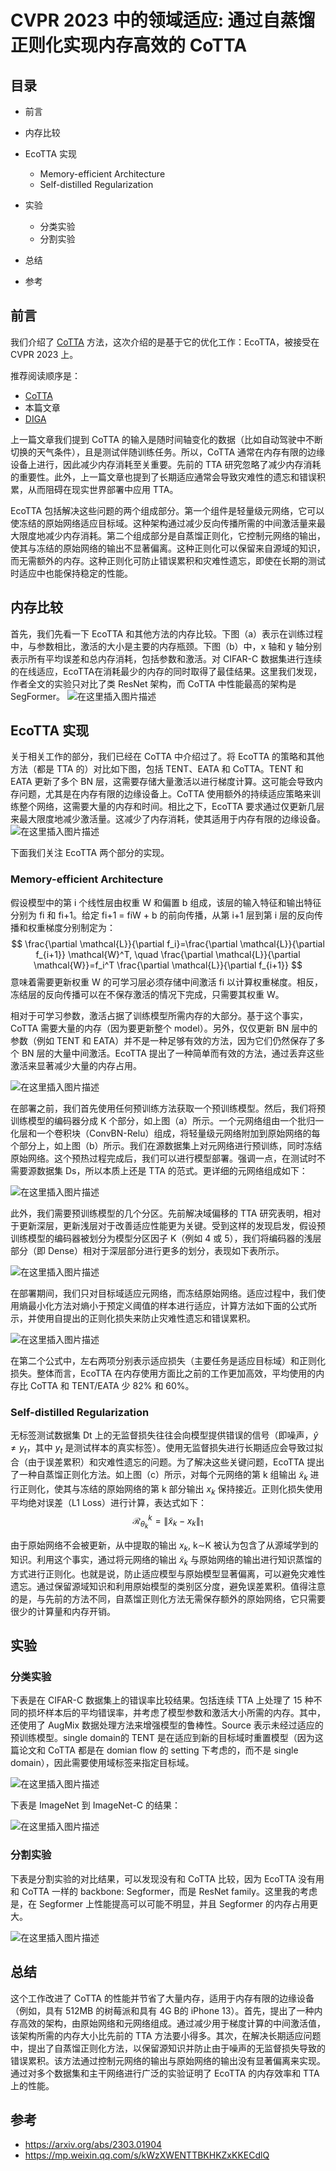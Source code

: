 
# CVPR 2023 中的领域适应: 通过自蒸馏正则化实现内存高效的 CoTTA

## 目录

- 前言
- 内存比较
- EcoTTA 实现
  - Memory-efficient Architecture
  - Self-distilled Regularization

- 实验
  - 分类实验
  - 分割实验

- 总结

- 参考

## 前言

我们介绍了 [CoTTA](https://mp.weixin.qq.com/s/kWzXWENTTBKHKZxKKECdlQ) 方法，这次介绍的是基于它的优化工作：EcoTTA，被接受在 CVPR 2023 上。

推荐阅读顺序是：

- [CoTTA](https://mp.weixin.qq.com/s/kWzXWENTTBKHKZxKKECdlQ)
- 本篇文章
- [DIGA](https://mp.weixin.qq.com/s/6ZJKB2pmJXTVYUnQN1nPaQ)

上一篇文章我们提到 CoTTA 的输入是随时间轴变化的数据（比如自动驾驶中不断切换的天气条件），且是测试伴随训练任务。所以，CoTTA 通常在内存有限的边缘设备上进行，因此减少内存消耗至关重要。先前的 TTA 研究忽略了减少内存消耗的重要性。此外，上一篇文章也提到了长期适应通常会导致灾难性的遗忘和错误积累，从而阻碍在现实世界部署中应用 TTA。

EcoTTA 包括解决这些问题的两个组成部分。第一个组件是轻量级元网络，它可以使冻结的原始网络适应目标域。这种架构通过减少反向传播所需的中间激活量来最大限度地减少内存消耗。第二个组成部分是自蒸馏正则化，它控制元网络的输出，使其与冻结的原始网络的输出不显著偏离。这种正则化可以保留来自源域的知识，而无需额外的内存。这种正则化可防止错误累积和灾难性遗忘，即使在长期的测试时适应中也能保持稳定的性能。

## 内存比较

首先，我们先看一下 EcoTTA 和其他方法的内存比较。下图（a）表示在训练过程中，与参数相比，激活的大小是主要的内存瓶颈。下图（b）中，x 轴和 y 轴分别表示所有平均误差和总内存消耗，包括参数和激活。对 CIFAR-C 数据集进行连续的在线适应，EcoTTA在消耗最少的内存的同时取得了最佳结果。这里我们发现，作者全文的实验只对比了类 ResNet 架构，而 CoTTA 中性能最高的架构是 SegFormer。
![在这里插入图片描述](https://img-blog.csdnimg.cn/f7abaeb6ec05424ea5591aadef0d117e.png)


## EcoTTA 实现

关于相关工作的部分，我们已经在 CoTTA 中介绍过了。将 EcoTTA 的策略和其他方法（都是 TTA 的）对比如下图，包括 TENT、EATA 和 CoTTA。TENT 和 EATA 更新了多个 BN 层，这需要存储大量激活以进行梯度计算。这可能会导致内存问题，尤其是在内存有限的边缘设备上。CoTTA 使用额外的持续适应策略来训练整个网络，这需要大量的内存和时间。相比之下，EcoTTA 要求通过仅更新几层来最大限度地减少激活量。这减少了内存消耗，使其适用于内存有限的边缘设备。
![在这里插入图片描述](https://img-blog.csdnimg.cn/740c29cbc84c421a811b6f128f3cb513.png)


下面我们关注 EcoTTA 两个部分的实现。

### Memory-efficient Architecture

假设模型中的第 i 个线性层由权重 W 和偏置 b 组成，该层的输入特征和输出特征分别为 fi 和 fi+1。给定 fi+1 = fiW + b 的前向传播，从第 i+1 层到第 i 层的反向传播和权重梯度分别制定为：
$$
\frac{\partial \mathcal{L}}{\partial f_i}=\frac{\partial \mathcal{L}}{\partial f_{i+1}} \mathcal{W}^T, \quad \frac{\partial \mathcal{L}}{\partial \mathcal{W}}=f_i^T \frac{\partial \mathcal{L}}{\partial f_{i+1}}
$$
意味着需要更新权重 W 的可学习层必须存储中间激活 fi 以计算权重梯度。相反，冻结层的反向传播可以在不保存激活的情况下完成，只需要其权重 W。

相对于可学习参数，激活占据了训练模型所需内存的大部分。基于这个事实，CoTTA 需要大量的内存（因为要更新整个 model）。另外，仅仅更新 BN 层中的参数（例如 TENT 和 EATA）并不是一种足够有效的方法，因为它们仍然保存了多个 BN 层的大量中间激活。EcoTTA 提出了一种简单而有效的方法，通过丢弃这些激活来显著减少大量的内存占用。

![在这里插入图片描述](https://img-blog.csdnimg.cn/ecd9de710931414597cff03c7e90feaa.png)

在部署之前，我们首先使用任何预训练方法获取一个预训练模型。然后，我们将预训练模型的编码器分成 K 个部分，如上图（a）所示。一个元网络组由一个批归一化层和一个卷积块（ConvBN-Relu）组成，将轻量级元网络附加到原始网络的每个部分上，如上图（b）所示。我们在源数据集上对元网络进行预训练，同时冻结原始网络。这个预热过程完成后，我们可以进行模型部署。强调一点，在测试时不需要源数据集 Ds，所以本质上还是 TTA 的范式。更详细的元网络组成如下：

![在这里插入图片描述](https://img-blog.csdnimg.cn/d5b5886053904ae38bc7b80197d6aa76.png)

此外，我们需要预训练模型的几个分区。先前解决域偏移的 TTA 研究表明，相对于更新深层，更新浅层对于改善适应性能更为关键。受到这样的发现启发，假设预训练模型的编码器被划分为模型分区因子 K（例如 4 或 5），我们将编码器的浅层部分（即 Dense）相对于深层部分进行更多的划分，表现如下表所示。

![在这里插入图片描述](https://img-blog.csdnimg.cn/f2bce8bd0c6840b29f2b21eb7aceac26.png)


在部署期间，我们只对目标域适应元网络，而冻结原始网络。适应过程中，我们使用熵最小化方法对熵小于预定义阈值的样本进行适应，计算方法如下面的公式所示，并使用自提出的正则化损失来防止灾难性遗忘和错误累积。

![在这里插入图片描述](https://img-blog.csdnimg.cn/8cf7049fc3f449aca28abf484984dc0a.png)

在第二个公式中，左右两项分别表示适应损失（主要任务是适应目标域）和正则化损失。整体而言，EcoTTA 在内存使用方面比之前的工作更加高效，平均使用的内存比 CoTTA 和 TENT/EATA 少 82% 和 60%。

### Self-distilled Regularization
无标签测试数据集 Dt 上的无监督损失往往会向模型提供错误的信号（即噪声，$\hat{y} \neq y_t$，其中 $y_t$ 是测试样本的真实标签）。使用无监督损失进行长期适应会导致过拟合（由于误差累积）和灾难性遗忘的问题。为了解决这些关键问题，EcoTTA 提出了一种自蒸馏正则化方法。如上图（c）所示，对每个元网络的第 k 组输出 $\tilde{x}_k$ 进行正则化，使其与冻结的原始网络的第 k 部分输出 $x_k$ 保持接近。正则化损失使用平均绝对误差（L1 Loss）进行计算，表达式如下：
$$
\mathcal{R}_{\theta_k}^k=\left\|\tilde{x}_k-x_k\right\|_1
$$

由于原始网络不会被更新，从中提取的输出 $x_k$, k∼K 被认为包含了从源域学到的知识。利用这个事实，通过将元网络的输出 $\tilde{x}_k$ 与原始网络的输出进行知识蒸馏的方式进行正则化。也就是说，防止适应模型与原始模型显著偏离，可以避免灾难性遗忘。通过保留源域知识和利用原始模型的类别区分度，避免误差累积。值得注意的是，与先前的方法不同，自蒸馏正则化方法无需保存额外的原始网络，它只需要很少的计算量和内存开销。

## 实验
### 分类实验
下表是在 CIFAR-C 数据集上的错误率比较结果。包括连续 TTA 上处理了 15 种不同的损坏样本后的平均错误率，并考虑了模型参数和激活大小所需的内存。其中，还使用了 AugMix 数据处理方法来增强模型的鲁棒性。Source 表示未经过适应的预训练模型。single domain的 TENT 是在适应到新的目标域时重置模型（因为这篇论文和 CoTTA 都是在 domian flow 的 setting 下考虑的，而不是 single domain），因此需要使用域标签来指定目标域。

![在这里插入图片描述](https://img-blog.csdnimg.cn/db4eeb7df8a74a21af94e4405e861326.png)

下表是 ImageNet 到 ImageNet-C 的结果：

![在这里插入图片描述](https://img-blog.csdnimg.cn/022e45ddba1a49dea68b561de5c8e89f.png)

### 分割实验
下表是分割实验的对比结果，可以发现没有和 CoTTA 比较，因为 EcoTTA 没有用和 CoTTA 一样的 backbone: Segformer，而是 ResNet family。这里我的考虑是，在 Segformer 上性能提高可以可能不明显，并且 Segformer 的内存占用更大。

![在这里插入图片描述](https://img-blog.csdnimg.cn/0cbe1044c5404913b0224af2b02fedfb.png)

## 总结

这个工作改进了 CoTTA 的性能并节省了大量内存，适用于内存有限的边缘设备（例如，具有 512MB 的树莓派和具有 4G B的 iPhone 13）。首先，提出了一种内存高效的架构，由原始网络和元网络组成。通过减少用于梯度计算的中间激活值，该架构所需的内存大小比先前的 TTA 方法要小得多。其次，在解决长期适应问题中，提出了自蒸馏正则化方法，以保留源知识并防止由于噪声的无监督损失导致的错误累积。该方法通过控制元网络的输出与原始网络的输出没有显著偏离来实现。通过对多个数据集和主干网络进行广泛的实验证明了 EcoTTA 的内存效率和 TTA 上的性能。

## 参考

- https://arxiv.org/abs/2303.01904
- https://mp.weixin.qq.com/s/kWzXWENTTBKHKZxKKECdlQ
